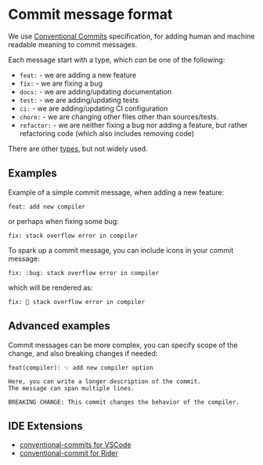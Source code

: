 # Commit message format

We use [Conventional Commits](https://www.conventionalcommits.org/en/v1.0.0/#summary) specification, 
for adding human and machine readable meaning to commit messages.

Each message start with a type, which *can* be one of the following:
 - `feat:` - we are adding a new feature
 - `fix:` - we are fixing a bug
 - `docs:` - we are adding/updating documentation
 - `test:` - we are adding/updating tests
 - `ci:` - we are adding/updating CI configuration
 - `chore:` - we are changing other files other than sources/tests.
 - `refactor:` - we are neither fixing a bug nor adding a feature, but rather refactoring code (which also includes removing code)
 
 There are other [types](https://github.com/angular/angular/blob/22b96b9/CONTRIBUTING.md#type), but not widely used.


## Examples

Example of a simple commit message, when adding a new feature:
```
feat: add new compiler 
```

or perhaps when fixing some bug:
```
fix: stack overflow error in compiler
```


To spark up a commit message, you can include icons in your commit message:
```
fix: :bug: stack overflow error in compiler
```
which will be rendered as:
```
fix: 🐛 stack overflow error in compiler
```

## Advanced examples

Commit messages can be more complex, you can specify scope of the change, and also breaking changes if needed:

```
feat(compiler): ✨ add new compiler option

Here, you can write a longer description of the commit.
The message can span multiple lines.

BREAKING CHANGE: This commit changes the behavior of the compiler.
```

## IDE Extensions

- [conventional-commits for VSCode](https://marketplace.visualstudio.com/items?itemName=vivaxy.vscode-conventional-commits)
- [conventional-commit for Rider](https://plugins.jetbrains.com/plugin/13389-conventional-commit)